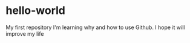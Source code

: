 # hello-world
My first repository
I'm learning why and how to use Github. I hope it will improve my life
